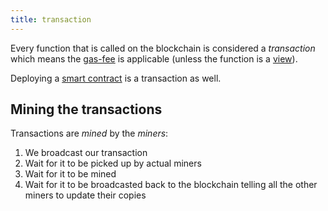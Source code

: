 ```yaml
---
title: transaction
---
```


Every function that is called on the blockchain is considered a _transaction_ which means the [gas-fee](/knowledge/web3/ethereum/gas-fee.md) is applicable (unless the function is a [view](/knowledge/web3/solidity/view.md)).

Deploying a [smart contract](/knowledge/web3/smart-contracts.md) is a transaction as well.

## Mining the transactions

Transactions are _mined_ by the _miners_:

1. We broadcast our transaction
2. Wait for it to be picked up by actual miners
3. Wait for it to be mined
4. Wait for it to be broadcasted back to the blockchain telling all the other miners to update their copies
